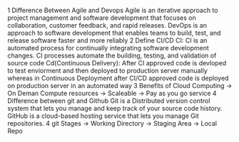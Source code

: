 1 Difference Between Agile and Devops 
Agile is an iterative approach to project management and software development that focuses on collaboration, customer feedback, and rapid releases.
DevOps is an approach to software development that enables teams to build, test, and release software faster and more reliably
2 Define CI/CD
CI: CI is an automated process for continually integrating software development changes. CI processes automate the building, testing, and validation of source code
Cd(Continuous Delivery): After CI approved code is devloped to test enviorment and then deployed to production server manually whereas in Continuous Deployment after CI/CD approved code is deployed on production server in an automated way 
3 Benefits of Cloud Computing
-> On Deman Compute resources
-> Scaleable
-> Pay as you go service 
4 Difference between git and Github 
Git is a Distributed version control system that lets you manage and keep track of your source code history. GitHub is a cloud-based hosting service that lets you manage Git repositories.
4 git Stages
-> Working Directory 
-> Staging Area
-> Local Repo

